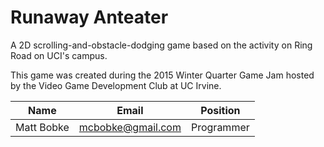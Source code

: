 # Runaway Anteater
A 2D scrolling-and-obstacle-dodging game based on the activity on Ring Road on UCI's campus.

This game was created during the 2015 Winter Quarter Game Jam hosted by the Video Game Development Club at UC Irvine.

| Name  | Email | Position |
| ------------- | ------------- | ------------- |
| Matt Bobke  | mcbobke@gmail.com  | Programmer |
